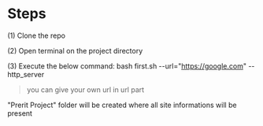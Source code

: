 # Steps

(1) Clone the repo 

(2) Open terminal on the project directory 

(3) Execute the below command:
    bash first.sh --url="https://google.com" --http_server
    
   >you can give your own url in url part
    
 "Prerit Project" folder will be created where all site informations will be present 
